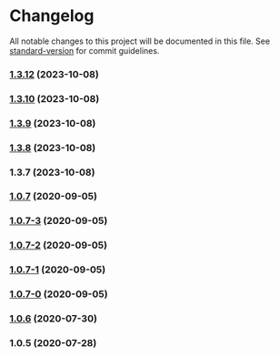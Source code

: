 # Changelog

All notable changes to this project will be documented in this file. See [standard-version](https://github.com/conventional-changelog/standard-version) for commit guidelines.

### [1.3.12](https://github.com/story-tools-studio/react-depth-map-component/compare/v1.3.10...v1.3.12) (2023-10-08)

### [1.3.10](https://github.com/story-tools-studio/react-depth-map-component/compare/v1.3.9...v1.3.10) (2023-10-08)

### [1.3.9](https://github.com/story-tools-studio/react-depth-map-component/compare/v1.3.8...v1.3.9) (2023-10-08)

### [1.3.8](https://github.com/story-tools-studio/react-depth-map-component/compare/v1.3.7...v1.3.8) (2023-10-08)

### 1.3.7 (2023-10-08)

### [1.0.7](https://github.com/blaineo/react-depth-map/compare/v1.0.7-1...v1.0.7) (2020-09-05)

### [1.0.7-3](https://github.com/blaineo/react-depth-map/compare/v1.0.7-2...v1.0.7-3) (2020-09-05)

### [1.0.7-2](https://github.com/blaineo/react-depth-map/compare/v1.0.7-1...v1.0.7-2) (2020-09-05)

### [1.0.7-1](https://github.com/blaineo/react-depth-map/compare/v1.0.7-0...v1.0.7-1) (2020-09-05)

### [1.0.7-0](https://github.com/blaineo/react-depth-map/compare/v1.0.6...v1.0.7-0) (2020-09-05)

### [1.0.6](https://github.com/blaineo/react-depth-map/compare/v1.0.5...v1.0.6) (2020-07-30)

### 1.0.5 (2020-07-28)
